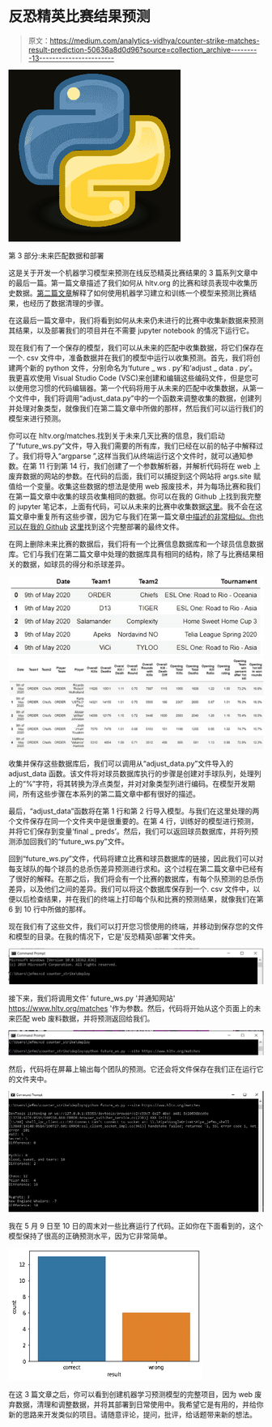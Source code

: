 # 反恐精英比赛结果预测

> 原文：<https://medium.com/analytics-vidhya/counter-strike-matches-result-prediction-50636a8d0d96?source=collection_archive---------13----------------------->

![](img/2cc9ee92d6c340f8bd36cc73e3420976.png)

第 3 部分:未来匹配数据和部署

这是关于开发一个机器学习模型来预测在线反恐精英比赛结果的 3 篇系列文章中的最后一篇。第一篇文章描述了我们如何从 hltv.org 的比赛和球员表现中收集历史数据。[第二篇文章](/@jefersonmsantos/counter-strike-matches-result-prediction-28a8ca076971)解释了如何使用机器学习建立和训练一个模型来预测比赛结果，也经历了数据清理的步骤。

在这最后一篇文章中，我们将看到如何从未来仍未进行的比赛中收集新数据来预测其结果，以及部署我们的项目并在不需要 jupyter notebook 的情况下运行它。

现在我们有了一个保存的模型，我们可以从未来的匹配中收集数据，将它们保存在一个. csv 文件中，准备数据并在我们的模型中运行以收集预测。首先，我们将创建两个新的 python 文件，分别命名为‘future _ ws . py’和‘adjust _ data . py’。我更喜欢使用 Visual Studio Code (VSC)来创建和编辑这些编码文件，但是您可以使用您习惯的代码编辑器。第一个代码将用于从未来的匹配中收集数据，从第一个文件中，我们将调用“adjust_data.py”中的一个函数来调整收集的数据，创建列并处理对象类型，就像我们在第二篇文章中所做的那样，然后我们可以运行我们的模型来进行预测。

你可以在 hltv.org/matches.找到关于未来几天比赛的信息，我们启动了“future_ws.py”文件，导入我们需要的所有库，我们已经在以前的帖子中解释过了。我们将导入“argparse ”,这样当我们从终端运行这个文件时，就可以通知参数。在第 11 行到第 14 行，我们创建了一个参数解析器，并解析代码将在 web 上废弃数据的网站的参数。在代码的后面，我们可以捕捉到这个网站将 args.site 赋值给一个变量。收集这些数据的想法是使用 web 报废技术，并为每场比赛和我们在第一篇文章中收集的球员收集相同的数据。你可以在我的 Github 上找到我完整的 jupyter 笔记本，上面有代码，可以从未来的比赛中收集数据[这里](https://github.com/jefersonmsantos/counter_strike/tree/master/future_matches)。我不会在这篇文章中重复所有这些步骤，因为它与我们在第一篇文章[中描述的非常相似。你也可以在我的 Github](/@jefersonmsantos/counter-strike-matches-result-prediction-537f8648ee7f) [这里](https://github.com/jefersonmsantos/counter_strike/tree/master/deploy)找到这个完整部署的最终文件。

在网上删除未来比赛的数据后，我们将有一个比赛信息数据库和一个球员信息数据库。它们与我们在第二篇文章中处理的数据库具有相同的结构，除了与比赛结果相关的数据，如球员的得分和杀球差异。

![](img/78fc9815ce9d90f1185b71a84c84d958.png)![](img/38a941a62824a4e96a2c0fe1340a3170.png)

收集并保存这些数据库后，我们可以调用从“adjust_data.py”文件导入的 adjust_data 函数。该文件将对球员数据库执行的步骤是创建对手球队列，处理列上的“%”字符，将其转换为浮点类型，并对对象类型列进行编码。在模型开发期间，所有这些步骤在本系列的第二篇文章中都有很好的描述。

最后，“adjust_data”函数将在第 1 行和第 2 行导入模型。与我们在这里处理的两个文件保存在同一个文件夹中是很重要的。在第 4 行，训练好的模型进行预测，并将它们保存到变量‘final _ preds’。然后，我们可以返回球员数据库，并将列预测添加回我们的“future_ws.py”文件。

回到“future_ws.py”文件，代码将建立比赛和球员数据库的链接，因此我们可以对每支球队的每个球员的总杀伤差异预测进行求和。这个过程在第二篇文章中已经有了很好的解释。在那之后，我们将会有一个比赛的数据库，有每个队预测的总杀伤差异，以及他们之间的差异。我们可以将这个数据库保存到一个. csv 文件中，以便以后检查结果，并在我们的终端上打印每个队和比赛的预测结果，就像我们在第 6 到 10 行中所做的那样。

现在我们有了这些文件，我们可以打开您习惯使用的终端，并移动到保存您的文件和模型的目录。在我的情况下，它是'反恐精英\部署'文件夹。

![](img/1decc86e969e0cc548dab53c7e7bb70c.png)

接下来，我们将调用文件' future_ws.py '并通知网站' https://www.hltv.org/matches '作为参数。然后，代码将开始从这个页面上的未来匹配 web 废料数据，并将预测返回给我们。

![](img/28fad6a72dd3d4222c809fe1ed26b595.png)

然后，代码将在屏幕上输出每个团队的预测。它还会将文件保存在我们正在运行它的文件夹中。

![](img/fe803a16cd5b060ab073e39258d2a430.png)

我在 5 月 9 日至 10 日的周末对一些比赛运行了代码。正如你在下面看到的，这个模型保持了很高的正确预测水平，因为它非常简单。

![](img/4ce084b6317c9280e46f7af73426a31b.png)

在这 3 篇文章之后，你可以看到创建机器学习预测模型的完整项目，因为 web 废弃数据，清理和调整数据，并将其部署到日常使用中。我希望它是有用的，并给你新的思路来开发类似的项目。请随意评论，提问，批评，给话题带来新的想法。